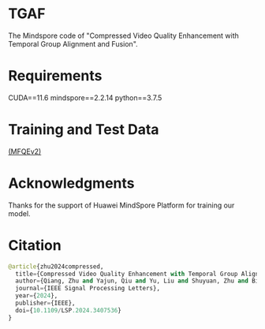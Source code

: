 # TGAF
The Mindspore code of "Compressed Video Quality Enhancement with Temporal Group Alignment and Fusion".

# Requirements
CUDA==11.6 mindspore==2.2.14 python==3.7.5

# Training and Test Data 
[(MFQEv2)](https://github.com/ryanxingql/mfqev2.0)

# Acknowledgments
Thanks for the support of Huawei MindSpore Platform for training our model.

# Citation
```python
@article{zhu2024compressed,
  title={Compressed Video Quality Enhancement with Temporal Group Alignment and Fusion},
  author={Qiang, Zhu and Yajun, Qiu and Yu, Liu and Shuyuan, Zhu and Bing, Zeng},
  journal={IEEE Signal Processing Letters},
  year={2024},
  publisher={IEEE},
  doi={10.1109/LSP.2024.3407536}
}
```
